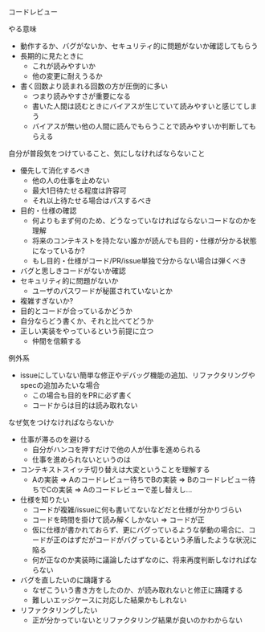 コードレビュー

やる意味
- 動作するか、バグがないか、セキュリティ的に問題がないか確認してもらう
- 長期的に見たときに
    - これが読みやすいか
    - 他の変更に耐えうるか
- 書く回数より読まれる回数の方が圧倒的に多い
    - つまり読みやすさが重要になる
    - 書いた人間は読むときにバイアスが生じていて読みやすいと感じてしまう
    - バイアスが無い他の人間に読んでもらうことで読みやすいか判断してもらえる

自分が普段気をつけていること、気にしなければならないこと
- 優先して消化するべき
    - 他の人の仕事を止めない
    - 最大1日待たせる程度は許容可
    - それ以上待たせる場合はパスするべき
- 目的・仕様の確認
    - 何よりもまず何のため、どうなっていなければならないコードなのかを理解
    - 将来のコンテキストを持たない誰かが読んでも目的・仕様が分かる状態になっているか?
    - もし目的・仕様がコード/PR/issue単独で分からない場合は弾くべき
- バグと思しきコードがないか確認
- セキュリティ的に問題がないか
    - ユーザのパスワードが秘匿されていないとか
- 複雑すぎないか?
- 目的とコードが合っているかどうか
- 自分ならどう書くか、それと比べてどうか
- 正しい実装をやっているという前提に立つ
    - 仲間を信頼する

例外系
- issueにしていない簡単な修正やデバッグ機能の追加、リファクタリングやspecの追加みたいな場合
    - この場合も目的をPRに必ず書く
    - コードからは目的は読み取れない

なぜ気をつけなければならないか
- 仕事が滞るのを避ける
    - 自分がハンコを押すだけで他の人が仕事を進められる
    - 仕事を進められないというのは
- コンテキストスイッチ切り替えは大変ということを理解する
    - Aの実装 => Aのコードレビュー待ちでBの実装 => Bのコードレビュー待ちでCの実装 => Aのコードレビューで差し替えし…
- 仕様を知りたい
    - コードが複雑/issueに何も書いてないなどだと仕様が分かりづらい
    - コードを時間を掛けて読み解くしかない => コードが正
    - 仮に仕様が書かれておらず、更にバグっているような挙動の場合に、コードが正のはずだがコードがバグっているという矛盾したような状況に陥る
    - 何が正なのか実装時に議論したはずなのに、将来再度判断しなければならない
- バグを直したいのに躊躇する
    - なぜこういう書き方をしたのか、が読み取れないと修正に躊躇する
    - 難しいエッジケースに対応した結果かもしれない
- リファクタリングしたい
    - 正が分かっていないとリファクタリング結果が良いのかわからない
